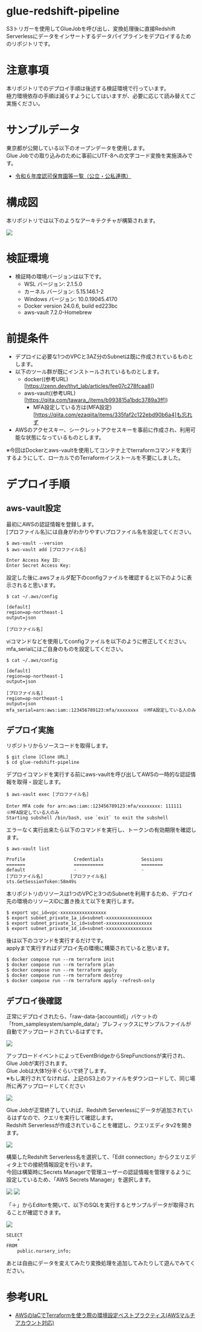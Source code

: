 # glue-redshift-pipeline
S3トリガーを使用してGlueJobを呼び出し、変換処理後に直接Redshift Serverlessにデータをインサートするデータパイプラインをデプロイするためのリポジトリです。


# 注意事項
本リポジトリでのデプロイ手順は後述する検証環境で行っています。<br>
極力環境依存の手順は減らすようにしてはいますが、必要に応じて読み替えてご実施ください。


# サンプルデータ
東京都が公開している以下のオープンデータを使用します。<br>
Glue Jobでの取り込みのために事前にUTF-8への文字コード変換を実施済みです。

- [令和６年度認可保育園等一覧（公立・公私連携）](https://catalog.data.metro.tokyo.lg.jp/dataset/t132047d0000000013/resource/1d98fdef-39ac-4e64-a96f-51b63c9907a0)


# 構成図
本リポジトリでは以下のようなアーキテクチャが構築されます。

![](img/glue-redshift-pipeline_v2.png)


# 検証環境
- 検証時の環境バージョンは以下です。
  - WSL バージョン: 2.1.5.0
  - カーネル バージョン: 5.15.146.1-2
  - Windows バージョン: 10.0.19045.4170
  - Docker version 24.0.6, build ed223bc
  - aws-vault 7.2.0-Homebrew

# 前提条件
- デプロイに必要な1つのVPCと3AZ分のSubnetは既に作成されているものとします。
- 以下のツール群が既にインストールされているものとします。
  - docker((参考URL)[https://zenn.dev/thyt_lab/articles/fee07c278fcaa8])
  - aws-vault((参考URL)[https://qiita.com/tawara_/items/b993815a1bdc3789a3ff])
    - MFA設定している方は(MFA設定)[https://qiita.com/ezaqiita/items/335faf2c122ebd90b6a4]も忘れず
- AWSのアクセスキー、シークレットアクセスキーを事前に作成され、利用可能な状態になっているものとします。

※今回はDockerとaws-vaultを使用してコンテナ上でterraformコマンドを実行するようにして、ローカルでのTerraformインストールを不要にしました。<br>

# デプロイ手順
## aws-vault設定
最初にAWSの認証情報を登録します。<br>
[プロファイル名]には自身がわかりやすいプロファイル名を設定してください。

```
$ aws-vault --version
$ aws-vault add [プロファイル名]

Enter Access Key ID: 
Enter Secret Access Key:
```

設定した後に.awsフォルダ配下のconfigファイルを確認すると以下のように表示されると思います。

```
$ cat ~/.aws/config

[default]
region=ap-northeast-1
output=json

[プロファイル名]
```

viコマンドなどを使用してconfigファイルを以下のように修正してください。<br>
mfa_serialにはご自身のものを設定してください。

```
$ cat ~/.aws/config

[default]
region=ap-northeast-1
output=json

[プロファイル名]
region=ap-northeast-1
output=json
mfa_serial=arn:aws:iam::123456789123:mfa/xxxxxxxx　※MFA設定している人のみ
```

## デプロイ実施
リポジトリからソースコードを取得します。

```
$ git clone [Clone URL]
$ cd glue-redshift-pipeline
```

デプロイコマンドを実行する前にaws-vaultを呼び出してAWSの一時的な認証情報を取得・設定します。

```
$ aws-vault exec [プロファイル名]

Enter MFA code for arn:aws:iam::123456789123:mfa/xxxxxxxx: 111111　※MFA設定している人のみ
Starting subshell /bin/bash, use `exit` to exit the subshell
```

エラーなく実行出来たら以下のコマンドを実行し、トークンの有効期限を確認します。

```
$ aws-vault list

Profile                  Credentials              Sessions
=======                  ===========              ========
default                  -                        -
[プロファイル名]          [プロファイル名]         sts.GetSessionToken:58m49s
```

本リポジトリのリソースは1つのVPCと3つのSubnetを利用するため、デプロイ先の環境のリソースIDに置き換えて以下を実行します。

```
$ export vpc_id=vpc-xxxxxxxxxxxxxxxxx
$ export subnet_private_1a_id=subnet-xxxxxxxxxxxxxxxxx
$ export subnet_private_1c_id=subnet-xxxxxxxxxxxxxxxxx
$ export subnet_private_1d_id=subnet-xxxxxxxxxxxxxxxxx
```

後は以下のコマンドを実行するだけです。<br>
applyまで実行すればデプロイ先の環境に構築されていると思います。

```
$ docker compose run --rm terraform init
$ docker compose run --rm terraform plan
$ docker compose run --rm terraform apply
$ docker compose run --rm terraform destroy
$ docker compose run --rm terraform apply -refresh-only
```

## デプロイ後確認
正常にデプロイされたら、「raw-data-[accountid]」バケットの「from_samplesystem/sample_data/」プレフィックスにサンプルファイルが自動でアップロードされているはずです。

![](img/s3_file.png)

アップロードイベントによってEventBridgeからSrepFunctionsが実行され、Glue Jobが実行されます。<br>
Glue Jobは大体1分半ぐらいで終了します。<br>
※もし実行されてなければ、上記のS3上のファイルをダウンロードして、同じ場所に再アップロードしてください

![](img/glue_job_result.png)

Glue Jobが正常終了していれば、Redshift Serverlessにデータが追加されているはずなので、クエリを実行して確認します。<br>
Redshift Serverlessが作成されていることを確認し、クエリエディタv2を開きます。

![](img/redshift_serverless.png)

構築したRedshift Serverless名を選択して、「Edit connection」からクエリエディタ上での接続情報設定を行います。<br>
今回は構築時にSecrets Managerで管理ユーザーの認証情報を管理するように設定しているため、「AWS Secrets Manager」を選択します。

![](img/redshift_query_editorv2.png)
![](img/redshift_query_editorv2_secretsmanager.png)

「＋」からEditorを開いて、以下のSQLを実行するとサンプルデータが取得されることが確認できます。

![](img/redshift_serverless_query.png)

```
SELECT
    *
FROM
    public.nursery_info;
```

あとは自由にデータを変えてみたり変換処理を追加してみたりして遊んでみてください。

# 参考URL
- [AWSのIaCでTerraformを使う際の環境設定ベストプラクティス(AWSマルチアカウント対応)](https://zenn.dev/himekoh/articles/202209021116)
